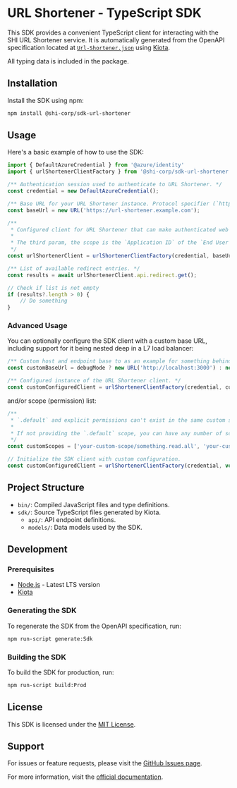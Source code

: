 # URL Shortener - TypeScript SDK

This SDK provides a convenient TypeScript client for interacting with the SHI URL Shortener service. It is automatically generated from the OpenAPI specification located at [`Url-Shortener.json`](https://github.com/Software-Hardware-Integration-Lab/OpenAPI/blob/main/specs/Url-Shortener.json) using [Kiota](https://github.com/microsoft/kiota).

All typing data is included in the package.

## Installation

Install the SDK using npm:

```bash
npm install @shi-corp/sdk-url-shortener
```

## Usage

Here's a basic example of how to use the SDK:

```TypeScript
import { DefaultAzureCredential } from '@azure/identity'
import { urlShortenerClientFactory } from '@shi-corp/sdk-url-shortener';

/** Authentication session used to authenticate to URL Shortener. */
const credential = new DefaultAzureCredential();

/** Base URL for your URL Shortener instance. Protocol specifier (`http`/`https`) is required, even for localhost. */
const baseUrl = new URL('https://url-shortener.example.com');

/**
 * Configured client for URL Shortener that can make authenticated web requests against backend.
 *
 * The third param, the scope is the `Application ID` of the `End User Login` app registration.
 */
const urlShortenerClient = urlShortenerClientFactory(credential, baseUrl, ['b9689d4e-0036-4f2f-8430-07adedb9ae7c/.default']);

/** List of available redirect entries. */
const results = await urlShortenerClient.api.redirect.get();

// Check if list is not empty
if (results?.length > 0) {
    // Do something
}
```

### Advanced Usage

You can optionally configure the SDK client with a custom base URL, including support for it being nested deep in a L7 load balancer:

```TypeScript
/** Custom host and endpoint base to as an example for something behind a layer 7 load balancer, E.g. Azure App Gateway or Azure API Gateway. If in debug mode, run against localhost. */
const customBaseUrl = debugMode ? new URL('http://localhost:3000') : new URL('https://custom-host.example.com/Ballance/Instance1/');

/** Configured instance of the URL Shortener client. */
const customConfiguredClient = urlShortenerClientFactory(credential, customBaseUrl);
```

and/or scope (permission) list:

```TypeScript
/**
 * `.default` and explicit permissions can't exist in the same custom scope list at the same time, Entra ID doesn't support this.
 *
 * If not providing the `.default` scope, you can have any number of scopes (permissions) listed in different array indexes.
 */
const customScopes = ['your-custom-scope/something.read.all', 'your-custom-scope/everything.readwrite.all'];

// Initialize the SDK client with custom configuration.
const customConfiguredClient = urlShortenerClientFactory(credential, void 0, customScopes);
```

## Project Structure

- `bin/`: Compiled JavaScript files and type definitions.
- `sdk/`: Source TypeScript files generated by Kiota.
  - `api/`: API endpoint definitions.
  - `models/`: Data models used by the SDK.

## Development

### Prerequisites

- [Node.js](https://nodejs.org/) - Latest LTS version
- [Kiota](https://github.com/microsoft/kiota)

### Generating the SDK

To regenerate the SDK from the OpenAPI specification, run:

```bash
npm run-script generate:Sdk
```

### Building the SDK

To build the SDK for production, run:

```bash
npm run-script build:Prod
```

## License

This SDK is licensed under the [MIT License](./LICENSE).

## Support

For issues or feature requests, please visit the [GitHub Issues page](https://github.com/Software-Hardware-Integration-Lab/OpenAPI/issues).

For more information, visit the [official documentation](https://docs.shilab.com).
